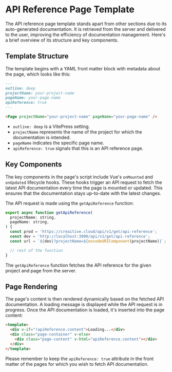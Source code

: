 # API Reference Page Template

The API reference page template stands apart from other sections due to its auto-generated documentation. It is retrieved from the server and delivered to the user, improving the efficiency of documentation management. Here's a brief overview of its structure and key components.

## Template Structure

The template begins with a YAML front matter block with metadata about the page, which looks like this:

```markdown
---
outline: deep
projectName: your-project-name
pageName: your-page-name
apiReference: true
---

<Page projectName="your-project-name" pageName="your-page-name" />
```

- `outline: deep` is a VitePress setting.
- `projectName` represents the name of the project for which the documentation is intended.
- `pageName` indicates the specific page name.
- `apiReference: true` signals that this is an API reference page.

## Key Components

The key components in the page's script include Vue's `onMounted` and `onUpdated` lifecycle hooks. These hooks trigger an API request to fetch the latest API documentation every time the page is mounted or updated. This ensures that the documentation stays up-to-date with the latest changes.

The API request is made using the `getApiReference` function:

```javascript
export async function getApiReference(
  projectName: string,
  pageName: string,
) {
  const prod = 'https://creaitive.cloud/api/v1/get/api-reference';
  const dev = 'http://localhost:3000/api/v1/get/api-reference';
  const url = `${dev}?projectName=${encodeURIComponent(projectName)}`;

  // rest of the function
}
```

The `getApiReference` function fetches the API reference for the given project and page from the server.

## Page Rendering

The page's content is then rendered dynamically based on the fetched API documentation. A loading message is displayed while the API request is in progress. Once the API documentation is loaded, it's inserted into the page content:

```html
<template>
  <div v-if="!apiReference.content">Loading...</div>
  <div class="page-container" v-else>
    <div class="page-content" v-html="apiReference.content"></div>
  </div>
</template>
```

Please remember to keep the `apiReference: true` attribute in the front matter of the pages for which you wish to fetch API documentation.

